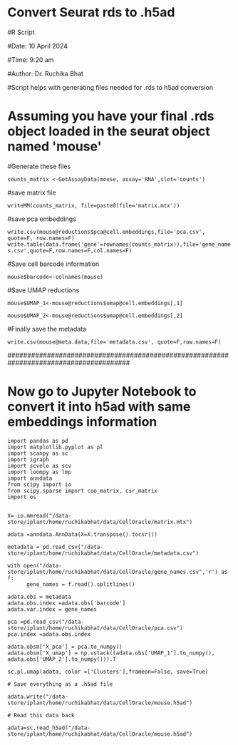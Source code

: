 # Convert Seurat rds to .h5ad

#R Script

#Date: 10 April 2024

#Time: 9:20 am

#Author: Dr. Ruchika Bhat

#Script helps with generating files needed for .rds to h5ad conversion

# Assuming you have your final .rds object loaded in the seurat object named 'mouse'

#Generate these files

```counts_matrix <-GetAssayData(mouse, assay='RNA',slot='counts')```

#save matrix file

```writeMM(counts_matrix, file=paste0(file='matrix.mtx')) ```

#save pca embeddings

```write.csv(mouse@reductions$pca@cell.embeddings,file='pca.csv', quote=F, row.names=F) ```
```write.table(data.frame('gene'=rownames(counts_matrix)),file='gene_names.csv',quote=F,row.names=F,col.names=F)```

#Save cell barcode information

```mouse$barcode<-colnames(mouse)```

#Save UMAP reductions

```mouse$UMAP_1<-mouse@reductions$umap@cell.embeddings[,1]```

```mouse$UMAP_2<-mouse@reductions$umap@cell.embeddings[,2]```

#Finally save the metadata

```write.csv(mouse@meta.data,file='metadata.csv', quote=F,row.names=F)```



#######################################################################################
# Now go to Jupyter Notebook to convert it into h5ad with same embeddings information

```import numpy as np
import pandas as pd
import matplotlib.pyplot as pl
import scanpy as sc
import igraph
import scvelo as scv
import loompy as lmp
import anndata
from scipy import io
from scipy.sparse import coo_matrix, csr_matrix
import os


X= io.mmread("/data-store/iplant/home/ruchikabhat/data/CellOracle/matrix.mtx")

adata =anndata.AnnData(X=X.transpose().tocsr())

metadata = pd.read_csv("/data-store/iplant/home/ruchikabhat/data/CellOracle/metadata.csv")

with open("/data-store/iplant/home/ruchikabhat/data/CellOracle/gene_names.csv",'r') as f:
      gene_names = f.read().splitlines()

adata.obs = metadata
adata.obs.index =adata.obs['barcode']
adata.var.index = gene_names

pca =pd.read_csv("/data-store/iplant/home/ruchikabhat/data/CellOracle/pca.csv")
pca.index =adata.obs.index

adata.obsm['X_pca'] = pca.to_numpy()
adata.obsm['X_umap'] = np.vstack((adata.obs['UMAP_1'].to_numpy(), adata.obs['UMAP_2'].to_numpy())).T

sc.pl.umap(adata, color =['Clusters'],frameon=False, save=True)

# Save everything as a .h5ad file

adata.write("/data-store/iplant/home/ruchikabhat/data/CellOracle/mouse.h5ad")

# Read this data back

adata=sc.read_h5ad("/data-store/iplant/home/ruchikabhat/data/CellOracle/mouse.h5ad")


